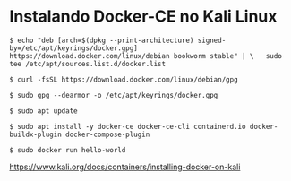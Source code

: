 # Instalando Docker-CE no Kali Linux

`$ echo "deb [arch=$(dpkg --print-architecture) signed-by=/etc/apt/keyrings/docker.gpg] https://download.docker.com/linux/debian bookworm stable" | \  
  sudo tee /etc/apt/sources.list.d/docker.list`

`$ curl -fsSL https://download.docker.com/linux/debian/gpg`

`$ sudo gpg --dearmor -o /etc/apt/keyrings/docker.gpg`

`$ sudo apt update`

`$ sudo apt install -y docker-ce docker-ce-cli containerd.io docker-buildx-plugin docker-compose-plugin`

`$ sudo docker run hello-world`

https://www.kali.org/docs/containers/installing-docker-on-kali
